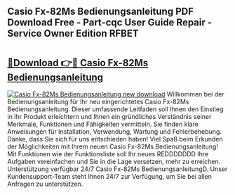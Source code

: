 ## Casio Fx-82Ms Bedienungsanleitung PDF Download Free - Part-cqc User Guide Repair - Service Owner Edition RFBET

# <h2><a href="http://df32d3.blite.top/?on=Casio+Fx-82Ms+Bedienungsanleitung">🔗Download 👉🔴 Casio Fx-82Ms Bedienungsanleitung</a></h2>

[![Casio Fx-82Ms Bedienungsanleitung new download](https://i.imgur.com/lujVjoI.png)](http://df32d3.blite.top/?on=Casio+Fx-82Ms+Bedienungsanleitung)
Willkommen bei der Bedienungsanleitung für Ihr neu eingerichtetes Casio Fx-82Ms Bedienungsanleitung. Dieser umfassende Leitfaden soll Ihnen den Einstieg in Ihr Produkt erleichtern und Ihnen ein gründliches Verständnis seiner Merkmale, Funktionen und Fähigkeiten vermitteln. Sie finden klare Anweisungen für Installation, Verwendung, Wartung und Fehlerbehebung. Danke, dass Sie sich für uns entschieden haben! Viel Spaß beim Erkunden der Möglichkeiten mit Ihrem neuen Casio Fx-82Ms Bedienungsanleitung! Mit Funktionen wie der Funktionsliste soll Ihr neues REDDDDDDD Ihre Aufgaben vereinfachen und Sie in die Lage versetzen, mehr zu erreichen. Unterstützung verfügbar 24/7 Casio Fx-82Ms BedienungsanleitungD. Unser Kundensupport-Team steht Ihnen 24/7 zur Verfügung, um Sie bei allen Anfragen zu unterstützen.
